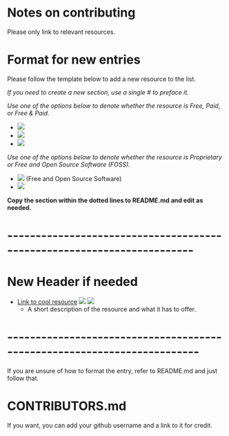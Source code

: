 # Notes on contributing
Please only link to relevant resources. 

# Format for new entries

Please follow the template below to add a new resource to the list.

*If you need to create a new section, use a single # to preface it.*

*Use one of the options below to denote whether the resource is Free, Paid, or Free & Paid.*
  - ![](https://img.shields.io/badge/-Free-green)
  - ![](https://img.shields.io/badge/-Paid-blue)
  - ![](https://img.shields.io/badge/-Free%20%26%20Paid-orange)

*Use one of the options below to denote whether the resource is Proprietary or Free and Open Source Software (FOSS).*
  - ![](https://img.shields.io/badge/-FOSS-green) (Free and Open Source Software)
  - ![](https://img.shields.io/badge/-Proprietary-blue)
 
**Copy the section within the dotted lines to README.md and edit as needed.**

# -----------------------------------------------------------------------
  
# New Header if needed
- [Link to cool resource](https://link) ![](https://img.shields.io/badge/-Free-green) ![](https://img.shields.io/badge/-FOSS-green)
  - A short description of the resource and what it has to offer. 

# ------------------------------------------------------------------------


If you are unsure of how to format the entry, refer to README.md and just follow that.

# CONTRIBUTORS.md

If you want, you can add your github username and a link to it for credit.
